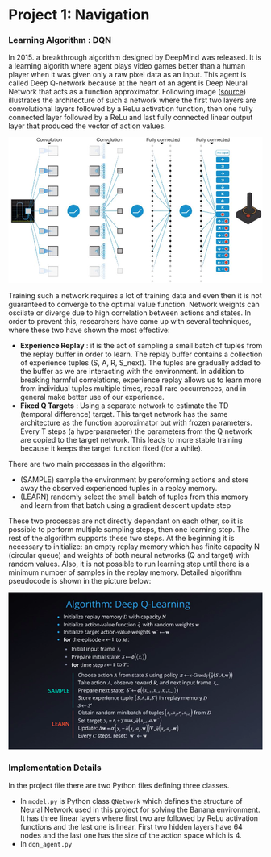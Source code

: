 [//]: # (Image References)

[image1]: https://user-images.githubusercontent.com/10624937/42135619-d90f2f28-7d12-11e8-8823-82b970a54d7e.gif "Trained Agent"

# Project 1: Navigation

### Learning Algorithm : DQN

In 2015. a breakthrough algorithm designed by DeepMind was released. It is a learning algorith where agent plays video games better than a human player when it was given only a raw pixel data as an input. This agent is called Deep Q-network because at the heart of an agent is Deep Neural Network that acts as a function approximator. Following image ([source](https://www.nature.com/articles/nature14236)) illustrates the architecture of such a network where the first two layers are convolutional layers followed by a ReLu activation function, then one fully connected layer followed by a ReLu and last fully connected linear output layer that produced the vector of action values. 

<p align="center">
<img src="https://github.com/brinij/p1_navigation/blob/master/dnn_structure_dqn_nature.jpg" width="600">
</p>

Training such a network requires a lot of training data and even then it is not guaranteed to converge to the optimal value function. Network weights can oscilate or diverge due to high correlation between actions and states. In order to prevent this, researchers have came up with several techniques, where these two have shown the most effective: 

- **Experience Replay** : it is the act of sampling a small batch of tuples from the replay buffer in order to learn. The replay buffer contains a collection of experience tuples (S, A, R, S_next). The tuples are gradually added to the buffer as we are interacting with the environment. In addition to breaking harmful correlations, experience replay allows us to learn more from individual tuples multiple times, recall rare occurrences, and in general make better use of our experience.
- **Fixed Q Targets** : Using a separate network to estimate the TD (temporal difference) target. This target network has the same architecture as the function approximator but with frozen parameters. Every T steps (a hyperparameter) the parameters from the Q network are copied to the target network. This leads to more stable training because it keeps the target function fixed (for a while).

There are two main processes in the algorithm: 
- (SAMPLE) sample the environment by peroforming actions and store away the observed experienced tuples in a replay memory.
- (LEARN) randomly select the small batch of tuples from this memory and learn from that batch using a gradient descent update step

These two processes are not directly dependant on each other, so it is possible to perform multiple sampling steps, then one learning step. The rest of the algorithm supports these two steps. At the beginning it is necessary to initialize: an empty replay memory which has finite capacity N (circular queue) and weights of both neural networks (Q and target) with random values. Also, it is not possible to run learning step until there is a minimum number of samples in the replay memory. Detailed algorithm pseudocode is shown in the picture below:

<p align="center">
<img src="https://github.com/brinij/p1_navigation/blob/master/dqn_algorithm.png" width="600">
</p>


### Implementation Details

In the project file there are two Python files defining three classes. 
- In `model.py` is Python class `QNetwork` which defines the structure of Neural Network used in this project for solving the Banana environment. It has three linear layers where first two are followed by ReLu activation functions and the last one is linear. First two hidden layers have 64 nodes and the last one has the size of the action space which is 4.
- In `dqn_agent.py` 
